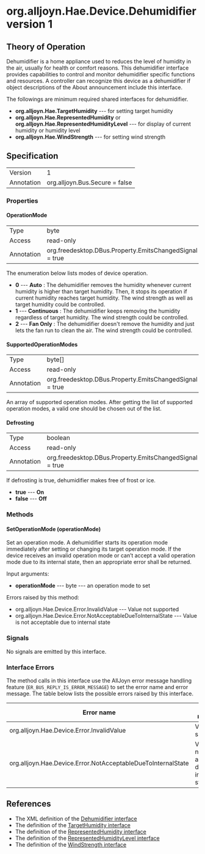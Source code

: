 # org.alljoyn.Hae.Device.Dehumidifier version 1

## Theory of Operation

Dehumidifier is a home appliance used to reduces the level of humidity in the air,
usually for health or comfort reasons. This dehumidifier interface provides
capabilities to control and monitor dehumidifier specific functions and resources.
A controller can recognize this device as a dehumidifier if object descriptions
of the About announcement include this interface.

The followings are minimum required shared interfaces for dehumidifier.
  * **org.alljoyn.Hae.TargetHumidity** --- for setting target humidity
  * **org.alljoyn.Hae.RepresentedHumidity**
  or **org.alljoyn.Hae.RepresentedHumidityLevel** --- for display of current
  humidity or humidity level
  * **org.alljoyn.Hae.WindStrength** --- for setting wind strength

## Specification

|            |                                                                |
|------------|----------------------------------------------------------------|
| Version    | 1                                                              |
| Annotation | org.alljoyn.Bus.Secure = false                                 |

### Properties

#### OperationMode

|            |                                                                |
|------------|----------------------------------------------------------------|
| Type       | byte                                                           |
| Access     | read-only                                                      |
| Annotation | org.freedesktop.DBus.Property.EmitsChangedSignal = true        |

The enumeration below lists modes of device operation.
  * **0** --- **Auto** : The dehumidifier removes the humidity whenever current
  humidity is higher than target humidity. Then, it stops its operation if current
  humidity reaches target humidity. The wind strength as well as target humidity
  could be controlled.
  * **1** --- **Continuous** : The dehumidifier keeps removing the humidity
  regardless of target humidity. The wind strength could be controlled.
  * **2** --- **Fan Only** : The dehumidifier doesn't remove the humidity and
  just lets the fan run to clean the air. The wind strength could be controlled.

#### SupportedOperationModes

|            |                                                                |
|------------|----------------------------------------------------------------|
| Type       | byte[]                                                         |
| Access     | read-only                                                      |
| Annotation | org.freedesktop.DBus.Property.EmitsChangedSignal = true        |

An array of supported operation modes. After getting the list of supported
operation modes, a valid one should be chosen out of the list.

#### Defrosting
|            |                                                                |
|------------|----------------------------------------------------------------|
| Type       | boolean                                                        |
| Access     | read-only                                                      |
| Annotation | org.freedesktop.DBus.Property.EmitsChangedSignal = true        |

If defrosting is true, dehumidifier makes free of frost or ice.

  * **true** --- **On**
  * **false** --- **Off**

### Methods

#### SetOperationMode (operationMode)

Set an operation mode. A dehumidifier starts its operation mode immediately after
setting or changing its target operation mode. If the device receives an invalid
operation mode or can’t accept a valid operation mode due to its internal state,
then an appropriate error shall be returned.

Input arguments:

  * **operationMode** --- byte --- an operation mode to set

Errors raised by this method:

  * org.alljoyn.Hae.Device.Error.InvalidValue --- Value not supported
  * org.alljoyn.Hae.Device.Error.NotAcceptableDueToInternalState --- Value is not
    acceptable due to internal state

### Signals

No signals are emitted by this interface.

### Interface Errors

The method calls in this interface use the AllJoyn error message handling feature
(`ER_BUS_REPLY_IS_ERROR_MESSAGE`) to set the error name and error message. The
table below lists the possible errors raised by this interface.

| Error name                                                   | Error message                                 |
|--------------------------------------------------------------|-----------------------------------------------|
| org.alljoyn.Hae.Device.Error.InvalidValue                    | Value not supported                           |
| org.alljoyn.Hae.Device.Error.NotAcceptableDueToInternalState | Value is not acceptable due to internal state |

## References

  * The XML definition of the [Dehumidifier interface](org.alljoyn.Hae.Device.Dehumidifier-v1.xml)
  * The definition of the [TargetHumidity interface](org.alljoyn.Hae.TargetHumidity-v1.md)
  * The definition of the [RepresentedHumidity interface](org.alljoyn.Hae.RepresentedHumidity-v1.md)
  * The definition of the [RepresentedHumidityLevel interface](org.alljoyn.Hae.RepresentedHumidityLevel-v1.md)
  * The definition of the [WindStrength interface](org.alljoyn.Hae.WindStrength-v1.md)